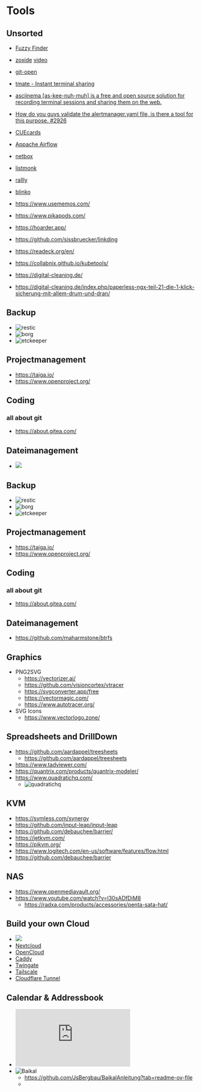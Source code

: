 # Tools

## Unsorted
- [Fuzzy Finder](https://github.com/junegunn/fzf)
- [zoxide](https://github.com/ajeetdsouza/zoxide) [video](https://www.youtube.com/watch?v=aghxkpyRVDY)
- [git-open](https://github.com/paulirish/git-open)
- [tmate - Instant terminal sharing](https://tmate.io/)
- [asciinema [as-kee-nuh-muh] is a free and open source solution for recording terminal sessions and sharing them on the web.](https://asciinema.org/)
- [How do you guys validate the alertmanager.yaml file, is there a tool for this purpose. #2926](https://github.com/prometheus/alertmanager/issues/2926)
- [CUEcards](https://www.mhst.net/cuecards/)
- [Appache Airflow](https://airflow.apache.org/use-cases/business_operations/)
- [netbox](https://github.com/netbox-community/netbox)
- [listmonk](https://listmonk.app/)
- [rallly](https://app.rallly.co/)
- [blinko](https://blinko.mintlify.app/introduction)
- https://www.usememos.com/
- https://www.pikapods.com/
- https://hoarder.app/
- https://github.com/sissbruecker/linkding
- https://readeck.org/en/
- https://collabnix.github.io/kubetools/

- https://digital-cleaning.de/
- https://digital-cleaning.de/index.php/paperless-ngx-teil-21-die-1-klick-sicherung-mit-allem-drum-und-dran/

## Backup
- ![restic](https://restic.net/)
- ![borg](https://www.borgbackup.org/)
- ![etckeeper](https://etckeeper.branchable.com/)

## Projectmanagement
- https://taiga.io/
- https://www.openproject.org/

## Coding
### all about git
- https://about.gitea.com/

## Dateimanagement
- ![](https://github.com/maharmstone/btrfs)

## Backup
- ![restic](https://restic.net/)
- ![borg](https://www.borgbackup.org/)
- ![etckeeper](https://etckeeper.branchable.com/)

## Projectmanagement
- https://taiga.io/
- https://www.openproject.org/

## Coding
### all about git
- https://about.gitea.com/

## Dateimanagement
- https://github.com/maharmstone/btrfs

## Graphics
- PNG2SVG
  - https://vectorizer.ai/
  - https://github.com/visioncortex/vtracer
  - https://svgconverter.app/free
  - https://vectormagic.com/
  - https://www.autotracer.org/
- SVG Icons
  - https://www.vectorlogo.zone/

## Spreadsheets and DrillDown
- https://github.com/aardappel/treesheets
  - https://github.com/aardappel/treesheets
- https://www.tadviewer.com/
- https://quantrix.com/products/quantrix-modeler/
- https://www.quadratichq.com/
  - ![quadratichq](https://www.youtube.com/watch?v=QbGeH_n5SCA)

## KVM
- https://symless.com/synergy
- https://github.com/input-leap/input-leap
- https://github.com/debauchee/barrier/
- https://jetkvm.com/
- https://pikvm.org/
- https://www.logitech.com/en-us/software/features/flow.html
- https://github.com/debauchee/barrier

## NAS
- https://www.openmediavault.org/
- https://www.youtube.com/watch?v=l30sADfDiM8
  - https://radxa.com/products/accessories/penta-sata-hat/

## Build your own Cloud
- ![](https://www.youtube.com/watch?v=ewarxugZH3Q)
- [Nextcloud](https://nextcloud.com/)
- [OpenCloud](https://opencloud.eu/en)
- [Caddy](https://caddyserver.com/docs/quick-starts/reverse-proxy)
- [Twingate](https://www.twingate.com/)
- [Tailscale](https://tailscale.com/)
- [Cloudflare Tunnel]()

## Calendar & Addressbook
- ![Radicale](https://radicale.org/v3.html)
- ![Baikal](https://sabre.io/baikal/)
  - https://github.com/JsBergbau/BaikalAnleitung?tab=readme-ov-file
  - 